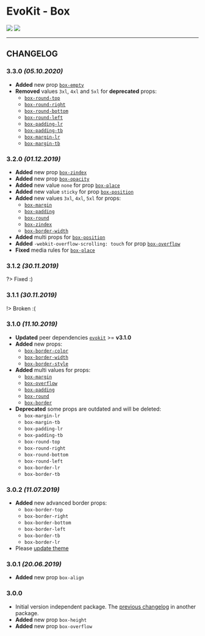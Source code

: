 [README]: /packages/evokit-box/README.md
[evokit]: /packages/evokit/README.md

[box-margin]: /packages/evokit-box/?id=box-margin
[box-overflow]: /packages/evokit-box/?id=box-overflow
[box-padding]: /packages/evokit-box/?id=box-padding
[box-place]: /packages/evokit-box/?id=box-place
[box-round]: /packages/evokit-box/?id=box-round
[box-border]: /packages/evokit-box/?id=box-border
[box-border-color]: /packages/evokit-box/?id=box-border-color
[box-border-width]: /packages/evokit-box/?id=box-border-width
[box-border-style]: /packages/evokit-box/?id=box-border-style
[box-empty]: /packages/evokit-box/?id=box-empty
[box-opacity]: /packages/evokit-box/?id=box-opacity
[box-position]: /packages/evokit-box/?id=box-position
[box-zindex]: /packages/evokit-box/?id=box-zindex

[create_theme]: /docs/base/theme.md

# EvoKit - Box

[![](https://img.shields.io/npm/v/evokit-box.svg)](https://www.npmjs.com/package/evokit-box)
[![](https://img.shields.io/badge/page-README-42b983)][README]

---

## CHANGELOG

### 3.3.0 *(05.10.2020)*

- **Added** new prop [`box-empty`][box-empty]
- **Removed** values `3xl`, `4xl` and `5xl` for **deprecated** props:
    - [`box-round-top`][box-round]
    - [`box-round-right`][box-round]
    - [`box-round-bottom`][box-round]
    - [`box-round-left`][box-round]
    - [`box-padding-lr`][box-padding]
    - [`box-padding-tb`][box-padding]
    - [`box-margin-lr`][box-margin]
    - [`box-margin-tb`][box-margin]

### 3.2.0 *(01.12.2019)*

- **Added** new prop [`box-zindex`][box-zindex]
- **Added** new prop [`box-opacity`][box-opacity]
- **Added** new value `none` for prop [`box-place`][box-place]
- **Added** new value `sticky` for prop [`box-position`][box-position]
- **Added** new values `3xl`, `4xl`, `5xl` for props:
    - [`box-margin`][box-margin]
    - [`box-padding`][box-padding]
    - [`box-round`][box-round]
    - [`box-zindex`][box-zindex]
    - [`box-border-width`][box-border-width]
- **Added** multi props for [`box-position`][box-position]
- **Added** `-webkit-overflow-scrolling: touch` for prop [`box-overflow`][box-overflow]
- **Fixed** media rules for [`box-place`][box-place]

### 3.1.2 *(30.11.2019)*

?> Fixed :)

### 3.1.1 *(30.11.2019)*

!> Broken :(

### 3.1.0 *(11.10.2019)*

- **Updated** peer dependencies [`evokit`][evokit] >= **v3.1.0**
- **Added** new props:
    - [`box-border-color`][box-border-color]
    - [`box-border-width`][box-border-width]
    - [`box-border-style`][box-border-style]
- **Added** multi values for props:
    - [`box-margin`][box-margin]
    - [`box-overflow`][box-overflow]
    - [`box-padding`][box-padding]
    - [`box-round`][box-round]
    - [`box-border`][box-border]
- **Deprecated** some props are outdated and will be deleted:
    - `box-margin-lr`
    - `box-margin-tb`
    - `box-padding-lr`
    - `box-padding-tb`
    - `box-round-top`
    - `box-round-right`
    - `box-round-bottom`
    - `box-round-left`
    - `box-border-lr`
    - `box-border-tb`

### 3.0.2 *(11.07.2019)*

- **Added** new advanced border props:
    - `box-border-top`
    - `box-border-right`
    - `box-border-bottom`
    - `box-border-left`
    - `box-border-tb`
    - `box-border-lr`
- Please [update theme][create_theme]

### 3.0.1 *(20.06.2019)*

- **Added** new prop `box-align`

### 3.0.0

- Initial version independent package. The [previous changelog](/packages/evokit/CHANGELOG.md) in another package.
- **Added** new prop `box-height`
- **Added** new prop `box-overflow`
